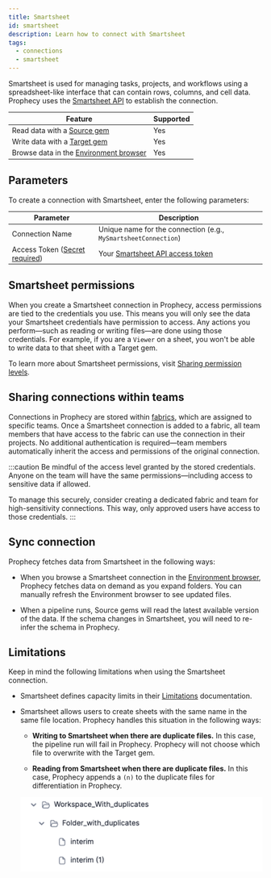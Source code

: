```yaml
---
title: Smartsheet
id: smartsheet
description: Learn how to connect with Smartsheet
tags:
  - connections
  - smartsheet
---
```


Smartsheet is used for managing tasks, projects, and workflows using a spreadsheet-like interface that can contain rows, columns, and cell data. Prophecy uses the [Smartsheet API](https://developers.smartsheet.com/api/smartsheet/introduction) to establish the connection.

| Feature                                                       | Supported |
| ------------------------------------------------------------- | --------- |
| Read data with a [Source gem](/analysts/source-target)        | Yes       |
| Write data with a [Target gem](/analysts/source-target)       | Yes       |
| Browse data in the [Environment browser](/analysts/pipelines) | Yes       |

## Parameters

To create a connection with Smartsheet, enter the following parameters:

| Parameter                                                                | Description                                                                                                                                   |
| ------------------------------------------------------------------------ | --------------------------------------------------------------------------------------------------------------------------------------------- |
| Connection Name                                                          | Unique name for the connection (e.g., `MySmartsheetConnection`)                                                                               |
| Access Token ([Secret required](docs/administration/secrets/secrets.md)) | Your [Smartsheet API access token](https://developers.smartsheet.com/api/smartsheet/guides/basics/authentication#access-token-best-practices) |

## Smartsheet permissions

When you create a Smartsheet connection in Prophecy, access permissions are tied to the credentials you use. This means you will only see the data your Smartsheet credentials have permission to access. Any actions you perform—such as reading or writing files—are done using those credentials. For example, if you are a `Viewer` on a sheet, you won't be able to write data to that sheet with a Target gem.

To learn more about Smartsheet permissions, visit [Sharing permission levels](https://help.smartsheet.com/articles/1155182-sharing-permission-levels).

## Sharing connections within teams

Connections in Prophecy are stored within [fabrics](docs/administration/fabrics/prophecy-fabrics/prophecy-fabrics.md), which are assigned to specific teams. Once a Smartsheet connection is added to a fabric, all team members that have access to the fabric can use the connection in their projects. No additional authentication is required—team members automatically inherit the access and permissions of the original connection.

:::caution
Be mindful of the access level granted by the stored credentials. Anyone on the team will have the same permissions—including access to sensitive data if allowed.

To manage this securely, consider creating a dedicated fabric and team for high-sensitivity connections. This way, only approved users have access to those credentials.
:::

## Sync connection

Prophecy fetches data from Smartsheet in the following ways:

- When you browse a Smartsheet connection in the [Environment browser](/analysts/pipelines), Prophecy fetches data on demand as you expand folders. You can manually refresh the Environment browser to see updated files.

- When a pipeline runs, Source gems will read the latest available version of the data. If the schema changes in Smartsheet, you will need to re-infer the schema in Prophecy.

## Limitations

Keep in mind the following limitations when using the Smartsheet connection.

- Smartsheet defines capacity limits in their [Limitations](https://developers.smartsheet.com/api/smartsheet/guides/basics/limitations) documentation.

- Smartsheet allows users to create sheets with the same name in the same file location. Prophecy handles this situation in the following ways:

  - **Writing to Smartsheet when there are duplicate files.** In this case, the pipeline run will fail in Prophecy. Prophecy will not choose which file to overwrite with the Target gem.

  - **Reading from Smartsheet when there are duplicate files.** In this case, Prophecy appends a `(n)` to the duplicate files for differentiation in Prophecy.

  ![Duplicate Smartsheet file in Prophecy file browser](img/smartsheet-duplicates.png)
